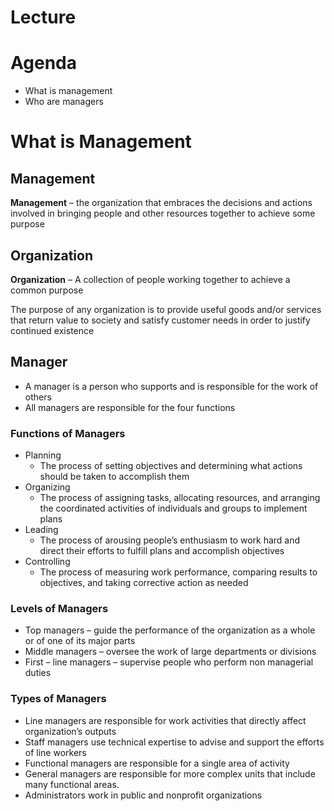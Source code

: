 # Lecture

# Agenda

- What is management
- Who are managers

# What is Management

## Management

**Management** – the organization that embraces the decisions and actions involved in bringing people and other resources together to achieve some purpose

## Organization

**Organization** – A collection of people working together to achieve a common purpose

The purpose of any organization is to provide useful goods and/or services that return value to society and satisfy customer needs in order to justify continued existence

## Manager

- A manager is a person who supports and is responsible for the work of others
- All managers are responsible for the four functions

### Functions of Managers

- Planning
  - The process of setting objectives and determining what actions should be taken to accomplish them
- Organizing
  - The process of assigning tasks, allocating resources, and arranging the coordinated activities of individuals and groups to implement plans
- Leading
  - The process of arousing people’s enthusiasm to work hard and direct their efforts to fulfill plans and accomplish objectives
- Controlling
  - The process of measuring work performance, comparing results to objectives, and taking corrective action as needed

### Levels of Managers

- Top managers – guide the performance of the organization as a whole or of one of its major parts
- Middle managers – oversee the work of large departments or divisions
- First – line managers – supervise people who perform non managerial duties

### Types of Managers

- Line managers are responsible for work activities that directly affect organization’s outputs
- Staff managers use technical expertise to advise and support the efforts of line workers
- Functional managers are responsible for a single area of activity
- General managers are responsible for more complex units that include many functional areas.
- Administrators work in public and nonprofit organizations
